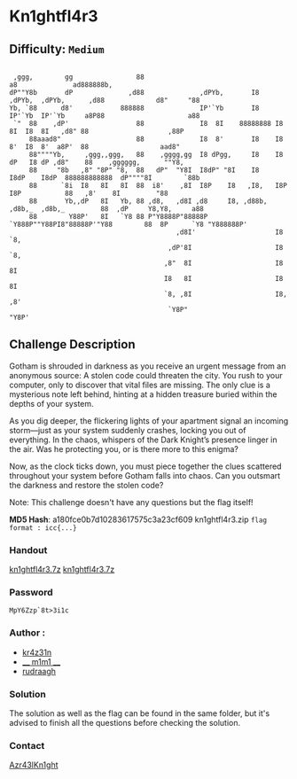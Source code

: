 # Kn1ghtfl4r3
## Difficulty: `Medium`

```

 ,ggg,        gg                88                                                       a8              ad888888b, 
dP""Y8b       dP              ,d88              ,dPYb,       I8    ,dPYb,  ,dPYb,      ,d88             d8"     "88 
Yb, `88      d8'            888888              IP'`Yb       I8    IP'`Yb  IP'`Yb     a8P88                     a88 
 `"  88    ,dP'                 88              I8  8I    88888888 I8  8I  I8  8I   ,d8" 88                    ,88P 
     88aaad8"                   88              I8  8'       I8    I8  8'  I8  8'  a8P'  88                  aad8"  
     88""""Yb,     ,ggg,,ggg,   88    ,gggg,gg  I8 dPgg,     I8    I8 dP   I8 dP ,d8"    88    ,gggggg,      ""Y8,  
     88     "8b   ,8" "8P" "8,  88   dP"  "Y8I  I8dP" "8I    I8    I8dP    I8dP  888888888888  dP""""8I        `88b 
     88      `8i  I8   8I   8I  88  i8'    ,8I  I8P    I8   ,I8,   I8P     I8P           88   ,8'    8I         "88 
     88       Yb,,dP   8I   Yb, 88 ,d8,   ,d8I ,d8     I8, ,d88b, ,d8b,_  ,d8b,_         88  ,dP     Y8,Y8,     a88 
     88        Y88P'   8I   `Y8 88 P"Y8888P"88888P     `Y888P""Y88PI8"88888P'"Y88        88  8P      `Y8 "Y888888P' 
                                          ,d8I'                    I8 `8,                                           
                                        ,dP'8I                     I8  `8,                                          
                                       ,8"  8I                     I8   8I                                          
                                       I8   8I                     I8   8I                                          
                                       `8, ,8I                     I8, ,8'                                          
                                        `Y8P"                       "Y8P'                                           
```

## Challenge Description 

Gotham is shrouded in darkness as you receive an urgent message from an anonymous source: A stolen code could threaten the city. You rush to your computer, only to discover that vital files are missing. The only clue is a mysterious note left behind, hinting at a hidden treasure buried within the depths of your system.

As you dig deeper, the flickering lights of your apartment signal an incoming storm—just as your system suddenly crashes, locking you out of everything. In the chaos, whispers of the Dark Knight’s presence linger in the air. Was he protecting you, or is there more to this enigma?

Now, as the clock ticks down, you must piece together the clues scattered throughout your system before Gotham falls into chaos. Can you outsmart the darkness and restore the stolen code?

Note: This challenge doesn't have any questions but the flag itself!

**MD5 Hash**: a180fce0b7d10283617575c3a23cf609  kn1ghtfl4r3.zip
`flag format : icc{...}`

### Handout 
[kn1ghtfl4r3.7z](https://drive.google.com/file/d/1DQ0YMRVplbN2t6bw8d6mRjkS--sD5AxC/view?usp=sharing)
[kn1ghtfl4r3.7z](https://mega.nz/file/bQdnRDxD#zEIV1si2_EAqDdKOz0GcLfRjeB8YGwZQkrQxJO8hsq4)

### Password

```
MpY6Zzp`8t>3i1c
```

### Author : 
- [kr4z31n](https://x.com/kr4z31n)
- [__ m1m1 __](https://x.com/__m1m1__1)
- [rudraagh](https://x.com/Rudraagh)


### Solution

The solution as well as the flag can be found in the same folder, but it's advised to finish all the questions before checking the solution.

### Contact

[Azr43lKn1ght](https://twitter.com/Azr43lKn1ght)
